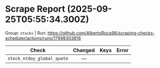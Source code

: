 # Scrape Report (2025-09-25T05:55:34.300Z)

Group: `stocks`  |  Run: https://github.com/AlbertoRoca96/scraping-checks-scheduler/actions/runs/17998303816

| Check | Changed | Keys | Error |
|---|:---:|:--|:--|
| `stock_ntdoy_global_quote` | — |  |  |
